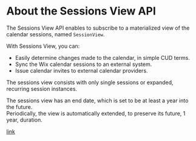 # About the Sessions View API
The Sessions View API enables to subscribe to a materialized view of the calendar sessions, named `SessionView`.

With Sessions View, you can:
+ Easily determine changes made to the calendar, in simple CUD terms.    
+ Sync the Wix calendar sessions to an external system.
+ Issue calendar invites to external calendar providers.

The sessions view consists with only single sessions or expanded, recurring session instances.

The sessions view has an end date, which is set to be at least a year into the future.  
Periodically, the view is automatically extended, to preserve its future, 1 year, duration.




[link](#getSessionView)
